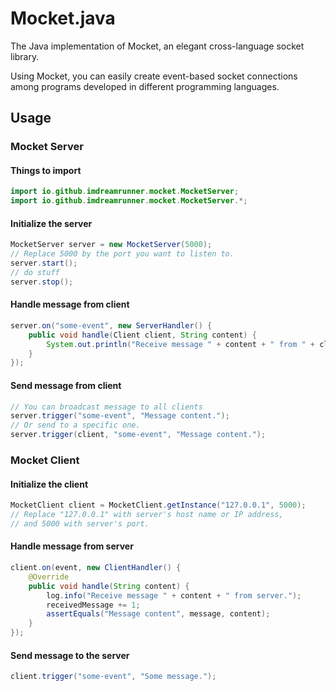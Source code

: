 # Mocket.java

The Java implementation of Mocket, an elegant cross-language socket library.

Using Mocket, you can easily create event-based socket connections among programs
developed in different programming languages.

## Usage

### Mocket Server

#### Things to import

```java
import io.github.imdreamrunner.mocket.MocketServer;
import io.github.imdreamrunner.mocket.MocketServer.*;
```

#### Initialize the server

```java
MocketServer server = new MocketServer(5000); 
// Replace 5000 by the port you want to listen to.
server.start();
// do stuff
server.stop();
```

#### Handle message from client

```java
server.on("some-event", new ServerHandler() {
    public void handle(Client client, String content) {
        System.out.println("Receive message " + content + " from " + client.toString());
    }
});
```

#### Send message from client

```java
// You can broadcast message to all clients
server.trigger("some-event", "Message content.");
// Or send to a specific one.
server.trigger(client, "some-event", "Message content.");
```

### Mocket Client

#### Initialize the client

```java
MocketClient client = MocketClient.getInstance("127.0.0.1", 5000);
// Replace "127.0.0.1" with server's host name or IP address,
// and 5000 with server's port.
```

#### Handle message from server

```java
client.on(event, new ClientHandler() {
    @Override
    public void handle(String content) {
        log.info("Receive message " + content + " from server.");
        receivedMessage += 1;
        assertEquals("Message content", message, content);
    }
});
```

#### Send message to the server

```java
client.trigger("some-event", "Some message.");
```
